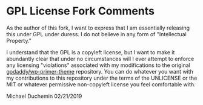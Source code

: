 # GPL License Fork Comments

As the author of this fork, I want to express that I am essentially releasing this under GPL under duress. I do not believe in any form of \"Intellectual Property.\"

I understand that the GPL is a copyleft license, but I want to make it abundantly clear that under no circumstances will I ever attempt to enforce any licensing \"violations\" associated with my modifications to the original [godaddy/wp-primer-theme](https://github.com/godaddy/wp-primer-theme) repository. You can do whatever you want with my contributions to this repository under the terms of the UNLICENSE or the MIT or whatever permissive non-copyleft license you feel comfortable with.

Michael Duchemin 02/21/2019
